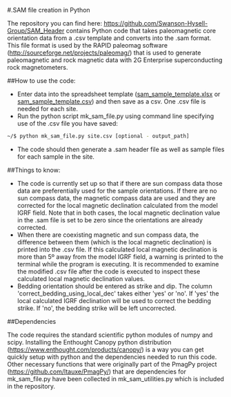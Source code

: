 #.SAM file creation in Python

The repository you can find here: https://github.com/Swanson-Hysell-Group/SAM_Header contains Python code that takes paleomagnetic core orientation data from a .csv template and converts into the .sam format. This file format is used by the RAPID paleomag software (http://sourceforge.net/projects/paleomag/) that is used to generate paleomagnetic and rock magnetic data with 2G Enterprise superconducting rock magnetometers.

##How to use the code:

- Enter data into the spreadsheet template ([sam_sample_template.xlsx](https://github.com/Swanson-Hysell-Group/SAM_Header/raw/master/sam_sample_template.xlsx) or [sam_sample_template.csv](https://github.com/Swanson-Hysell-Group/SAM_Header/raw/master/sam_sample_template.csv)) and then save as a csv. One .csv file is needed for each site.
- Run the python script mk_sam_file.py using command line specifying use of the .csv file you have saved:
```bash
~/$ python mk_sam_file.py site.csv [optional - output_path]
```
- The code should then generate a .sam header file as well as sample files for each sample in the site.

##Things to know:

- The code is currently set up so that if there are sun compass data those data are preferentially used for the sample orientations. If there are no sun compass data, the magnetic compass data are used and they are corrected for the local magnetic declination calculated from the model IGRF field. Note that in both cases, the local magnetic declination value in the .sam file is set to be zero since the orientations are already corrected.
- When there are coexisting magnetic and sun compass data, the difference between them (which is the local magnetic declination) is printed into the .csv file. If this calculated local magnetic declination is more than 5º away from the model IGRF field, a warning is printed to the terminal while the program is executing. It is recommended to examine the modified .csv file after the code is executed to inspect these calculated local magnetic declination values.
- Bedding orientation should be entered as strike and dip. The column 'correct_bedding_using_local_dec' takes either 'yes' or 'no'. If 'yes' the local calculated IGRF declination will be used to correct the bedding strike. If 'no', the bedding strike will be left uncorrected.

##Dependencies

The code requires the standard scientific python modules of numpy and scipy. Installing the Enthought Canopy python distribution (https://www.enthought.com/products/canopy/) is a way you can get quickly setup with python and the dependencies needed to run this code. Other necessary functions that were originally part of the PmagPy project (https://github.com/ltauxe/PmagPy/) that are dependencies for mk_sam_file.py have been collected in  mk_sam_utilities.py which is included in the repository.
